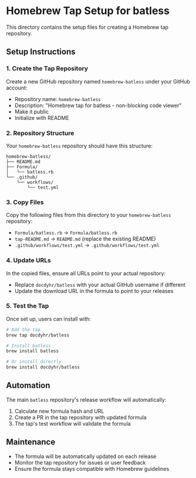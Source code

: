# Homebrew Tap Setup for batless

This directory contains the setup files for creating a Homebrew tap repository.

## Setup Instructions

### 1. Create the Tap Repository

Create a new GitHub repository named `homebrew-batless` under your GitHub account:
- Repository name: `homebrew-batless`
- Description: "Homebrew tap for batless - non-blocking code viewer"
- Make it public
- Initialize with README

### 2. Repository Structure

Your `homebrew-batless` repository should have this structure:
```
homebrew-batless/
├── README.md
├── Formula/
│   └── batless.rb
└── .github/
    └── workflows/
        └── test.yml
```

### 3. Copy Files

Copy the following files from this directory to your `homebrew-batless` repository:
- `Formula/batless.rb` → `Formula/batless.rb`
- `tap-README.md` → `README.md` (replace the existing README)
- `.github/workflows/test.yml` → `.github/workflows/test.yml`

### 4. Update URLs

In the copied files, ensure all URLs point to your actual repository:
- Replace `docdyhr/batless` with your actual GitHub username if different
- Update the download URL in the formula to point to your releases

### 5. Test the Tap

Once set up, users can install with:
```bash
# Add the tap
brew tap docdyhr/batless

# Install batless
brew install batless

# Or install directly
brew install docdyhr/batless
```

## Automation

The main `batless` repository's release workflow will automatically:
1. Calculate new formula hash and URL
2. Create a PR in the tap repository with updated formula
3. The tap's test workflow will validate the formula

## Maintenance

- The formula will be automatically updated on each release
- Monitor the tap repository for issues or user feedback
- Ensure the formula stays compatible with Homebrew guidelines